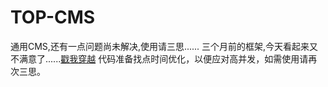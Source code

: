 # TOP-CMS

通用CMS,还有一点问题尚未解决,使用请三思......
三个月前的框架,今天看起来又不满意了......<a href="https://github.com/shuangyexuan/PHP-framework" target="_blank">戳我穿越</a>
代码准备找点时间优化，以便应对高并发，如需使用请再次三思。
